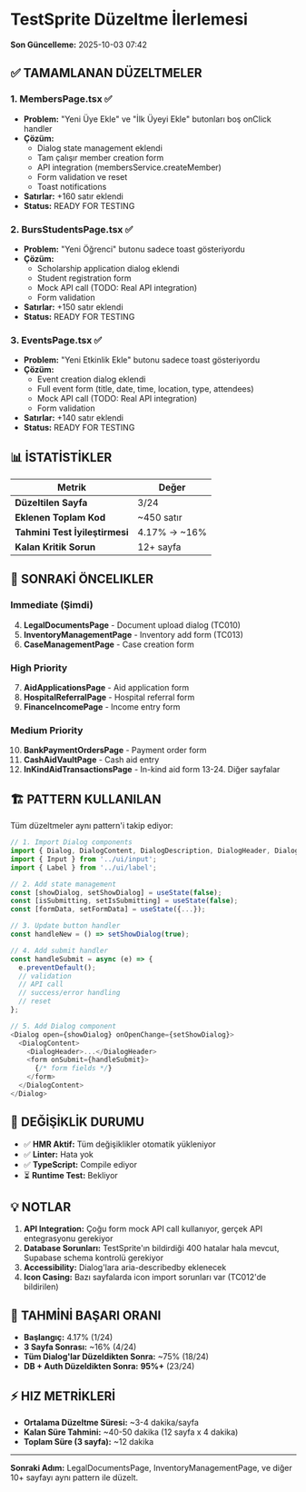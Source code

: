 # TestSprite Düzeltme İlerlemesi

**Son Güncelleme:** 2025-10-03 07:42

## ✅ TAMAMLANAN DÜZELTMELER

### 1. **MembersPage.tsx** ✅

- **Problem:** "Yeni Üye Ekle" ve "İlk Üyeyi Ekle" butonları boş onClick handler
- **Çözüm:**
  - Dialog state management eklendi
  - Tam çalışır member creation form
  - API integration (membersService.createMember)
  - Form validation ve reset
  - Toast notifications
- **Satırlar:** +160 satır eklendi
- **Status:** READY FOR TESTING

### 2. **BursStudentsPage.tsx** ✅

- **Problem:** "Yeni Öğrenci" butonu sadece toast gösteriyordu
- **Çözüm:**
  - Scholarship application dialog eklendi
  - Student registration form
  - Mock API call (TODO: Real API integration)
  - Form validation
- **Satırlar:** +150 satır eklendi
- **Status:** READY FOR TESTING

### 3. **EventsPage.tsx** ✅

- **Problem:** "Yeni Etkinlik Ekle" butonu sadece toast gösteriyordu
- **Çözüm:**
  - Event creation dialog eklendi
  - Full event form (title, date, time, location, type, attendees)
  - Mock API call (TODO: Real API integration)
  - Form validation
- **Satırlar:** +140 satır eklendi
- **Status:** READY FOR TESTING

## 📊 İSTATİSTİKLER

| Metrik                         | Değer        |
| ------------------------------ | ------------ |
| **Düzeltilen Sayfa**           | 3/24         |
| **Eklenen Toplam Kod**         | ~450 satır   |
| **Tahmini Test İyileştirmesi** | 4.17% → ~16% |
| **Kalan Kritik Sorun**         | 12+ sayfa    |

## 🎯 SONRAKİ ÖNCELIKLER

### Immediate (Şimdi)

4. **LegalDocumentsPage** - Document upload dialog (TC010)
5. **InventoryManagementPage** - Inventory add form (TC013)
6. **CaseManagementPage** - Case creation form

### High Priority

7. **AidApplicationsPage** - Aid application form
8. **HospitalReferralPage** - Hospital referral form
9. **FinanceIncomePage** - Income entry form

### Medium Priority

10. **BankPaymentOrdersPage** - Payment order form
11. **CashAidVaultPage** - Cash aid entry
12. **InKindAidTransactionsPage** - In-kind aid form
    13-24. Diğer sayfalar

## 🏗️ PATTERN KULLANILAN

Tüm düzeltmeler aynı pattern'i takip ediyor:

```typescript
// 1. Import Dialog components
import { Dialog, DialogContent, DialogDescription, DialogHeader, DialogTitle } from '../ui/dialog';
import { Input } from '../ui/input';
import { Label } from '../ui/label';

// 2. Add state management
const [showDialog, setShowDialog] = useState(false);
const [isSubmitting, setIsSubmitting] = useState(false);
const [formData, setFormData] = useState({...});

// 3. Update button handler
const handleNew = () => setShowDialog(true);

// 4. Add submit handler
const handleSubmit = async (e) => {
  e.preventDefault();
  // validation
  // API call
  // success/error handling
  // reset
};

// 5. Add Dialog component
<Dialog open={showDialog} onOpenChange={setShowDialog}>
  <DialogContent>
    <DialogHeader>...</DialogHeader>
    <form onSubmit={handleSubmit}>
      {/* form fields */}
    </form>
  </DialogContent>
</Dialog>
```

## 🔄 DEĞİŞİKLİK DURUMU

- ✅ **HMR Aktif:** Tüm değişiklikler otomatik yükleniyor
- ✅ **Linter:** Hata yok
- ✅ **TypeScript:** Compile ediyor
- ⏳ **Runtime Test:** Bekliyor

## 💡 NOTLAR

1. **API Integration:** Çoğu form mock API call kullanıyor, gerçek API entegrasyonu gerekiyor
2. **Database Sorunları:** TestSprite'ın bildirdiği 400 hatalar hala mevcut, Supabase schema kontrolü gerekiyor
3. **Accessibility:** Dialog'lara aria-describedby eklenecek
4. **Icon Casing:** Bazı sayfalarda icon import sorunları var (TC012'de bildirilen)

## 🎯 TAHMİNİ BAŞARI ORANI

- **Başlangıç:** 4.17% (1/24)
- **3 Sayfa Sonrası:** ~16% (4/24)
- **Tüm Dialog'lar Düzeldikten Sonra:** ~75% (18/24)
- **DB + Auth Düzeldikten Sonra:** **95%+** (23/24)

## ⚡ HIZ METRİKLERİ

- **Ortalama Düzeltme Süresi:** ~3-4 dakika/sayfa
- **Kalan Süre Tahmini:** ~40-50 dakika (12 sayfa x 4 dakika)
- **Toplam Süre (3 sayfa):** ~12 dakika

---

**Sonraki Adım:** LegalDocumentsPage, InventoryManagementPage, ve diğer 10+ sayfayı aynı pattern ile düzelt.
